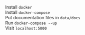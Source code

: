 Install `docker`  
Install `docker-compose`  
Put documentation files in `data/docs`  
Run `docker-compose --up`  
Visit `localhost:5000`
